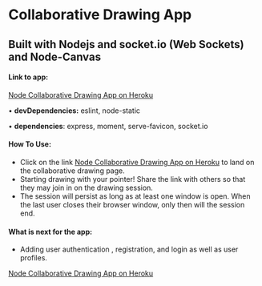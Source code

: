 # Collaborative Drawing App

## Built with Nodejs and socket.io (Web Sockets) and Node-Canvas

#### Link to app:
[Node Collaborative Drawing App on Heroku](https://node-collaborative-drawing-app.herokuapp.com/)

• **devDependencies:**
eslint, node-static

• **dependencies**:
express, moment, serve-favicon, socket.io

#### How To Use:
+ Click on the link [Node Collaborative Drawing App on Heroku](https://node-collaborative-drawing-app.herokuapp.com/) to land on the collaborative drawing page.
+ Starting drawing with your pointer! Share the link with others so that they may join in on the drawing session.
+ The session will persist as long as at least one window is open. When the last user closes their browser window, only then will the session end.

#### What is next for the app:

+ Adding user authentication , registration, and login as well as user profiles.

[Node Collaborative Drawing App on Heroku](https://node-collaborative-drawing-app.herokuapp.com/)
